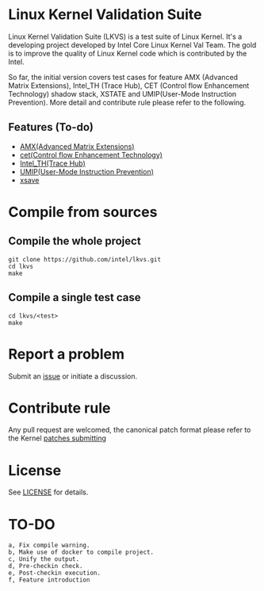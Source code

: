 # Linux Kernel Validation Suite

Linux Kernel Validation Suite (LKVS) is a test suite of Linux Kernel. It's a
developing project developed by Intel Core Linux Kernel Val Team. The gold is
to improve the quality of Linux Kernel code which is contributed by the Intel.

So far, the initial version covers test cases for feature AMX (Advanced Matrix
Extensions), Intel_TH (Trace Hub), CET (Control flow Enhancement Technology)
shadow stack, XSTATE and UMIP(User-Mode Instruction Prevention). More detail
and contribute rule please refer to the following.

## Features (To-do)

  * [AMX(Advanced Matrix Extensions)](amx/README.md)
  * [cet(Control flow Enhancement Technology)](cet/README.md)
  * [Intel_TH(Trace Hub)](th/README.md)
  * [UMIP(User-Mode Instruction Prevention)](umip/README.md)
  * [xsave](xsave/README.md)

# Compile from sources

## Compile the whole project

```
git clone https://github.com/intel/lkvs.git
cd lkvs
make
```

## Compile a single test case

```
cd lkvs/<test>
make
```

# Report a problem

Submit an [issue](https://github.com/intel/lkvs/issues) or initiate a discussion.

# Contribute rule

Any pull request are welcomed, the canonical patch format please refer to the Kernel [patches submitting](https://www.kernel.org/doc/html/latest/process/submitting-patches.html)

# License

See [LICENSE](https://github.com/intel/lkvs/blob/main/LICENSE) for details.

# TO-DO

    a, Fix compile warning.
    b, Make use of docker to compile project.
    c, Unify the output.
    d, Pre-checkin check.
    e, Post-checkin execution.
    f, Feature introduction
